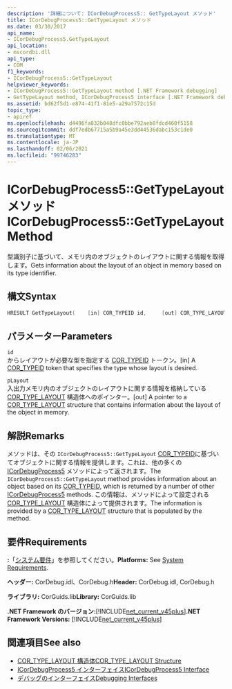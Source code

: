 ```yaml
---
description: '詳細について: ICorDebugProcess5:: GetTypeLayout メソッド'
title: ICorDebugProcess5::GetTypeLayout メソッド
ms.date: 03/30/2017
api_name:
- ICorDebugProcess5.GetTypeLayout
api_location:
- mscordbi.dll
api_type:
- COM
f1_keywords:
- ICorDebugProcess5::GetTypeLayout
helpviewer_keywords:
- ICorDebugProcess5::GetTypeLayout method [.NET Framework debugging]
- GetTypeLayout method, ICorDebugProcess5 interface [.NET Framework debugging]
ms.assetid: bd62f5d1-e874-41f1-81e5-a29a7572c15d
topic_type:
- apiref
ms.openlocfilehash: d4496fa832b048dfc0bbe792aeb8fdcd460f5158
ms.sourcegitcommit: ddf7edb67715a5b9a45e3dd44536dabc153c1de0
ms.translationtype: MT
ms.contentlocale: ja-JP
ms.lasthandoff: 02/06/2021
ms.locfileid: "99746283"
---
```

# <a name="icordebugprocess5gettypelayout-method"></a><span data-ttu-id="28b0f-103">ICorDebugProcess5::GetTypeLayout メソッド</span><span class="sxs-lookup"><span data-stu-id="28b0f-103">ICorDebugProcess5::GetTypeLayout Method</span></span>

<span data-ttu-id="28b0f-104">型識別子に基づいて、メモリ内のオブジェクトのレイアウトに関する情報を取得します。</span><span class="sxs-lookup"><span data-stu-id="28b0f-104">Gets information about the layout of an object in memory based on its type identifier.</span></span>  
  
## <a name="syntax"></a><span data-ttu-id="28b0f-105">構文</span><span class="sxs-lookup"><span data-stu-id="28b0f-105">Syntax</span></span>  
  
```cpp  
HRESULT GetTypeLayout(    [in] COR_TYPEID id,     [out] COR_TYPE_LAYOUT *pLayout);  
```  
  
## <a name="parameters"></a><span data-ttu-id="28b0f-106">パラメーター</span><span class="sxs-lookup"><span data-stu-id="28b0f-106">Parameters</span></span>  

 `id`  
 <span data-ttu-id="28b0f-107">からレイアウトが必要な型を指定する [COR_TYPEID](cor-typeid-structure.md) トークン。</span><span class="sxs-lookup"><span data-stu-id="28b0f-107">[in] A [COR_TYPEID](cor-typeid-structure.md) token that specifies the type whose layout is desired.</span></span>  
  
 `pLayout`  
 <span data-ttu-id="28b0f-108">入出力メモリ内のオブジェクトのレイアウトに関する情報を格納している [COR_TYPE_LAYOUT](cor-type-layout-structure.md) 構造体へのポインター。</span><span class="sxs-lookup"><span data-stu-id="28b0f-108">[out] A pointer to a [COR_TYPE_LAYOUT](cor-type-layout-structure.md) structure that contains information about the layout of the object in memory.</span></span>  
  
## <a name="remarks"></a><span data-ttu-id="28b0f-109">解説</span><span class="sxs-lookup"><span data-stu-id="28b0f-109">Remarks</span></span>  

 <span data-ttu-id="28b0f-110">メソッドは、その `ICorDebugProcess5::GetTypeLayout` [COR_TYPEID](cor-typeid-structure.md)に基づいてオブジェクトに関する情報を提供します。これは、他の多くの [ICorDebugProcess5](icordebugprocess5-interface.md) メソッドによって返されます。</span><span class="sxs-lookup"><span data-stu-id="28b0f-110">The `ICorDebugProcess5::GetTypeLayout` method provides information about an object based on its [COR_TYPEID](cor-typeid-structure.md), which is returned by a number of other [ICorDebugProcess5](icordebugprocess5-interface.md) methods.</span></span> <span data-ttu-id="28b0f-111">この情報は、メソッドによって設定される [COR_TYPE_LAYOUT](cor-type-layout-structure.md) 構造体によって提供されます。</span><span class="sxs-lookup"><span data-stu-id="28b0f-111">The information is provided by a [COR_TYPE_LAYOUT](cor-type-layout-structure.md) structure that is populated by the method.</span></span>  
  
## <a name="requirements"></a><span data-ttu-id="28b0f-112">要件</span><span class="sxs-lookup"><span data-stu-id="28b0f-112">Requirements</span></span>  

 <span data-ttu-id="28b0f-113">**:**「[システム要件](../../get-started/system-requirements.md)」を参照してください。</span><span class="sxs-lookup"><span data-stu-id="28b0f-113">**Platforms:** See [System Requirements](../../get-started/system-requirements.md).</span></span>  
  
 <span data-ttu-id="28b0f-114">**ヘッダー:** CorDebug.idl、CorDebug.h</span><span class="sxs-lookup"><span data-stu-id="28b0f-114">**Header:** CorDebug.idl, CorDebug.h</span></span>  
  
 <span data-ttu-id="28b0f-115">**ライブラリ:** CorGuids.lib</span><span class="sxs-lookup"><span data-stu-id="28b0f-115">**Library:** CorGuids.lib</span></span>  
  
 <span data-ttu-id="28b0f-116">**.NET Framework のバージョン:**[!INCLUDE[net_current_v45plus](../../../../includes/net-current-v45plus-md.md)]</span><span class="sxs-lookup"><span data-stu-id="28b0f-116">**.NET Framework Versions:** [!INCLUDE[net_current_v45plus](../../../../includes/net-current-v45plus-md.md)]</span></span>  
  
## <a name="see-also"></a><span data-ttu-id="28b0f-117">関連項目</span><span class="sxs-lookup"><span data-stu-id="28b0f-117">See also</span></span>

- [<span data-ttu-id="28b0f-118">COR_TYPE_LAYOUT 構造体</span><span class="sxs-lookup"><span data-stu-id="28b0f-118">COR_TYPE_LAYOUT Structure</span></span>](cor-type-layout-structure.md)
- [<span data-ttu-id="28b0f-119">ICorDebugProcess5 インターフェイス</span><span class="sxs-lookup"><span data-stu-id="28b0f-119">ICorDebugProcess5 Interface</span></span>](icordebugprocess5-interface.md)
- [<span data-ttu-id="28b0f-120">デバッグのインターフェイス</span><span class="sxs-lookup"><span data-stu-id="28b0f-120">Debugging Interfaces</span></span>](debugging-interfaces.md)
